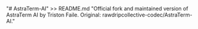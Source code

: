  "# AstraTerm-AI" >> README.md
 "Official fork and maintained version of AstraTerm AI by Triston Faile. Original: rawdripcollective-codec/AstraTerm-AI."
